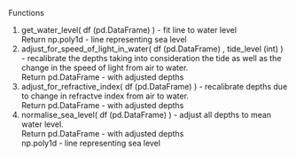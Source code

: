 Functions
1. get_water_level( df (pd.DataFrame) ) - fit line to water level </br>
Return np.poly1d - line representing sea level  </br>
2. adjust_for_speed_of_light_in_water( df (pd.DataFrame) , tide_level (int) ) - recalibrate the depths taking into consideration the tide as well as the change in the speed of light from air to water. </br>
Return pd.DataFrame - with adjusted depths </br>
3. adjust_for_refractive_index( df (pd.DataFrame) ) - recalibrate depths due to change in refractve index from air to water. </br>
Return pd.DataFrame - with adjusted depths </br>
4. normalise_sea_level( df (pd.DataFrame) ) - adjust all depths to mean water level. </br>
Return pd.DataFrame - with adjusted depths </br>
np.poly1d - line representing sea level
